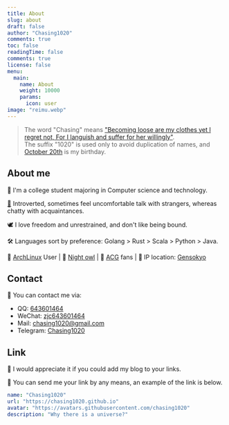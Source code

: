 ```yaml
---
title: About
slug: about
draft: false
author: "Chasing1020"
comments: true
toc: false
readingTime: false
comments: true
license: false
menu:
  main:
    name: About
    weight: 10000
    params:
      icon: user
image: "reimu.webp"
---
```


> The word "Chasing" means ["Becoming loose are my clothes yet I regret not,
For I languish and suffer for her willingly"](https://zh.wikipedia.org/wiki/%E4%BA%BA%E9%97%B4%E8%AF%8D%E8%AF%9D#%E7%8E%8B%E5%9B%BD%E7%BB%B4%E7%BE%8E%E5%AD%A6).  
> The suffix "1020" is used only to avoid duplication of names, and [October 20th](https://en.wikipedia.org/wiki/October_20) is my birthday.


## About me

🤔 I'm a college student majoring in Computer science and technology.

[🎸](https://en.wikipedia.org/wiki/Bocchi_the_Rock!) Introverted, sometimes feel uncomfortable talk with strangers, whereas chatty with acquaintances.

🕊️ I love freedom and unrestrained, and don't like being bound.

🛠️ Languages sort by preference: Golang > Rust > Scala > Python > Java.

🐧 [ArchLinux](https://archlinux.org/about/) User | 🦉 [Night owl](https://en.wikipedia.org/wiki/Night_owl) | 🎨 [ACG](https://en.wikipedia.org/wiki/ACG_%28subculture%29) fans | 🍺 IP location: [Gensokyo](https://en.touhouwiki.net/wiki/Gensokyo)

## Contact

💬 You can contact me via: 
  - QQ: [643601464](tencent://AddContact/?fromId=50&fromSubId=1&subcmd=all&uin=643601464)
  - WeChat: [zjc643601464](weixin://dl/chat?zjc643601464)
  - Mail: [chasing1020@gmail.com](mailto:chasing1020@gmail.com)
  - Telegram: [Chasing1020](https://t.me/Chasing1020)

## Link

🔗 I would appreciate it if you could add my blog to your links.

🤩 You can send me your link by any means, an example of the link is below.

```yaml
name: "Chasing1020"
url: "https://chasing1020.github.io"
avatar: "https://avatars.githubusercontent.com/chasing1020"
description: "Why there is a universe?"
```
